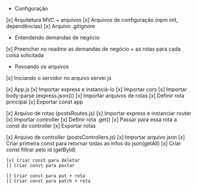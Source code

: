 - Configuração

[x] Arquitetura MVC + arquivos
[x] Arquivos de configuração (npm init, dependências)
[x] Arquivo .gitignore

- Entendendo demandas de negócio

[x] Preencher no readme as demandas de negócio + as rotas para cada coisa solicitada

- Povoando os arquivos

[x] Iniciando o servidor no arquivo server.js

[x] App.js
    [x] Importar express e instanciá-lo
    [x] Importar cors
        [x] Importar body-parse (express.json())
    [x] Importar arquivos de rotas
    [x] Definir rota principal
    [x] Exportar const app

[x] Arquivo de rotas (postsRoutes.js)
    [x] Importar express e instanciar router
    [x] Importar controller
    [x] Definir rota .get()
    [x] Passar para essa rota a const do controller
    [x] Exportar rotas

[x] Arquivo de controller (postsControllers.js)
    [x] Importar arquivo json
    [x] Criar primeira const para retornar todas as infos do json(getAll)
    [x] Criar const filtrar pelo id (getById)

    [x] Criar const para deletar
    [] Criar const para postar

    [] Criar const para put + rota
    [] Criar const para patch + rota